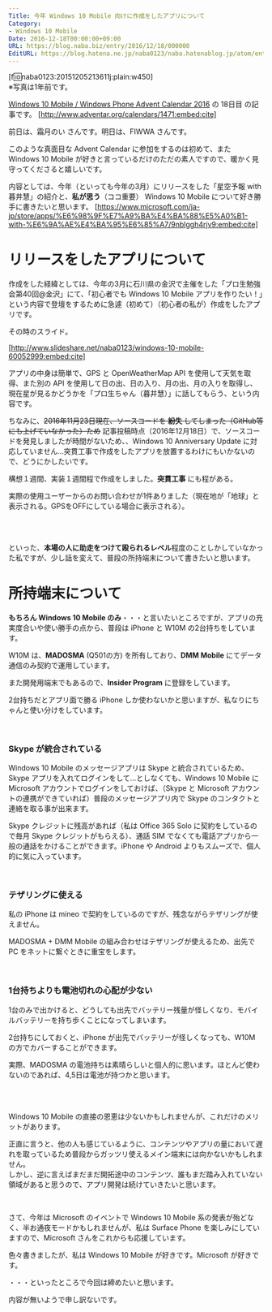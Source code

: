 ```yaml
---
Title: 今年 Windows 10 Mobile 向けに作成をしたアプリについて
Category:
- Windows 10 Mobile
Date: 2016-12-18T00:00:00+09:00
URL: https://blog.naba.biz/entry/2016/12/18/000000
EditURL: https://blog.hatena.ne.jp/naba0123/naba.hatenablog.jp/atom/entry/10328749687195554242
---
```


[f:id:naba0123:20151205213611j:plain:w450]  
※写真は1年前です。


[Windows 10 Mobile / Windows Phone Advent Calendar 2016](http://www.adventar.org/calendars/1471) の 18日目 の記事です。
[http://www.adventar.org/calendars/1471:embed:cite]

前日は、霜月のい さんです。明日は、FIWWA さんです。

このような真面目な Advent Calendar に参加をするのは初めて、また Windows 10 Mobile が好きと言っているだけのただの素人ですので、暖かく見守ってくださると嬉しいです。

内容としては、今年（といっても今年の3月）にリリースをした「星空予報 with 暮井慧」の紹介と、**私が思う**（ココ重要） Windows 10 Mobile について好き勝手に書きたいと思います。
[https://www.microsoft.com/ja-jp/store/apps/%E6%98%9F%E7%A9%BA%E4%BA%88%E5%A0%B1-with-%E6%9A%AE%E4%BA%95%E6%85%A7/9nblggh4rjv9:embed:cite]

<!-- more -->

# リリースをしたアプリについて

作成をした経緯としては、今年の3月に石川県の金沢で主催をした「プロ生勉強会第40回@金沢」にて、「初心者でも Windows 10 Mobile アプリを作りたい！」という内容で登壇をするために急遽（初めて）（初心者の私が）作成をしたアプリです。

その時のスライド。

[http://www.slideshare.net/naba0123/windows-10-mobile-60052999:embed:cite]

アプリの中身は簡単で、GPS と OpenWeatherMap API を使用して天気を取得、また別の API を使用して日の出、日の入り、月の出、月の入りを取得し、現在星が見るかどうかを「プロ生ちゃん（暮井慧）」に話してもらう、という内容です。

ちなみに、<del>2016年11月23日現在、ソースコードを **紛失** してしまった（GitHub等にも上げていなかった）ため</del> 記事投稿時点（2016年12月18日）で、ソースコードを発見しましたが時間がないため、、Windows 10 Anniversary Update に対応していません…突貫工事で作成をしたアプリを放置するわけにもいかないので、どうにかしたいです。</del>

構想１週間、実装１週間程で作成をしました。**突貫工事** にも程がある。

実際の使用ユーザーからのお問い合わせが1件ありました（現在地が「地球」と表示される。GPSをOFFにしている場合に表示される）。

<br><br>

といった、**本場の人に助走をつけて殴られるレベル**程度のことしかしていなかった私ですが、少し話を変えて、普段の所持端末について書きたいと思います。

# 所持端末について

**もちろん Windows 10 Mobile のみ**・・・と言いたいところですが、アプリの充実度合いや使い勝手の点から、普段は iPhone と W10M の2台持ちをしています。

W10M は、**MADOSMA** (Q501の方) を所有しており、**DMM Mobile** にてデータ通信のみ契約で運用しています。

また開発用端末でもあるので、**Insider Program** に登録をしています。

2台持ちだとアプリ面で勝る iPhone しか使わないかと思いますが、私なりにちゃんと使い分けをしています。

<br>

### Skype が統合されている

Windows 10 Mobile のメッセージアプリは Skype と統合されているため、Skype アプリを入れてログインをして…としなくても、Windows 10 Mobile に Microsoft アカウントでログインをしておけば、（Skype と Microsoft アカウントの連携ができていれば）普段のメッセージアプリ内で Skype のコンタクトと連絡を取る事が出来ます。

Skype クレジットに残高があれば（私は Office 365 Solo に契約をしているので毎月 Skype クレジットがもらえる）、通話 SIM でなくても電話アプリから一般の通話をかけることができます。iPhone や Android よりもスムーズで、個人的に気に入っています。

<br>

### テザリングに使える

私の iPhone は mineo で契約をしているのですが、残念ながらテザリングが使えません。

MADOSMA + DMM Mobile の組み合わせはテザリングが使えるため、出先で PC をネットに繋ぐときに重宝をします。

<br>

### 1台持ちよりも電池切れの心配が少ない

1台のみで出かけると、どうしても出先でバッテリー残量が怪しくなり、モバイルバッテリーを持ち歩くことになってしまいます。

2台持ちにしておくと、iPhone が出先でバッテリーが怪しくなっても、W10M の方でカバーすることができます。

実際、MADOSMA の電池持ちは素晴らしいと個人的に思います。ほとんど使わないのであれば、4,5日は電池が持つかと思います。

<br>

<br>

Windows 10 Mobile の直接の恩恵は少ないかもしれませんが、これだけのメリットがあります。

正直に言うと、他の人も感じているように、コンテンツやアプリの量において遅れを取っているため普段からガッツリ使えるメイン端末には向かないかもしれません。  
しかし、逆に言えばまだまだ開拓途中のコンテンツ、誰もまだ踏み入れていない領域があると思うので、アプリ開発は続けていきたいと思います。

<br>

さて、今年は Microsoft のイベントで Windows 10 Mobile 系の発表が殆どなく、半お通夜モードかもしれませんが、私は Surface Phone を楽しみにしていますので、Microsoft さんをこれからも応援しています。

色々書きましたが、私は Windows 10 Mobile が好きです。Microsoft が好きです。

・・・といったところで今回は締めたいと思います。

内容が無いようで申し訳ないです。

<br>
